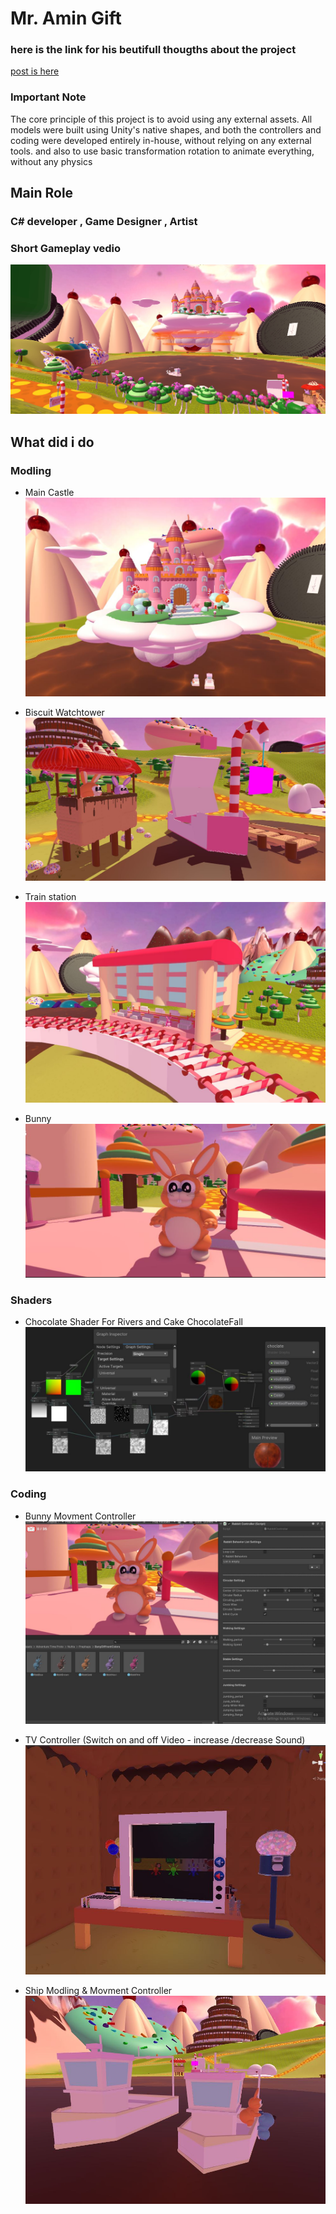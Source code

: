 # Mr. Amin Gift

### here is the link for his beutifull thougths about the project  

 [post is  here ](https://www.linkedin.com/posts/aminabuzahra_students-gift-activity-7285093388515774464-8y2-?utm_source=share&tm_medium=member_desktop)

### Important Note
The core principle of this project is to avoid using any external assets. All models were built using Unity's native shapes, and both the controllers and coding were developed entirely in-house, without relying on any external tools.
and also to use basic transformation rotation to animate everything, without any physics

## Main Role 
### C# developer , Game Designer , Artist 
### Short Gameplay vedio

[![](IMGS/1.jpg)](https://youtu.be/OoRil-WJMUE)

## What did i do

### Modling 

- Main Castle 
![](IMGS/Castle.JPG)


- Biscuit Watchtower
![](IMGS/3.JPG)


- Train station
![](IMGS/2.JPG)


- Bunny
![](IMGS/Bunny.JPG)


### Shaders
- Chocolate Shader For Rivers and Cake ChocolateFall
![](IMGS/Shader.JPG)


### Coding
- Bunny Movment Controller
![](IMGS/BunnyController.JPG)


- TV Controller (Switch on and off Video - increase /decrease Sound)
![](IMGS/TV.JPG)


- Ship Modling & Movment Controller 
![](IMGS/chip.JPG)